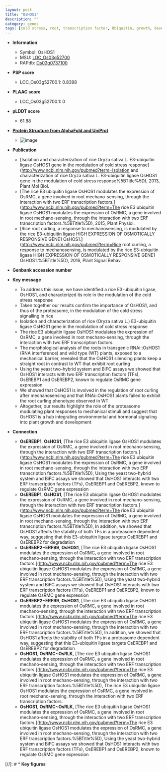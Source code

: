 ```yaml
---
layout: post
title: "OsHOS1"
description: ""
category: genes
tags: [cold stress, root, transcription factor, Ubiquitin, growth, development, plant growth]
---
```


* **Information**  
    + Symbol: OsHOS1  
    + MSU: [LOC_Os03g52700](http://rice.plantbiology.msu.edu/cgi-bin/ORF_infopage.cgi?orf=LOC_Os03g52700)  
    + RAPdb: [Os03g0737100](http://rapdb.dna.affrc.go.jp/viewer/gbrowse_details/irgsp1?name=Os03g0737100)  

* **PSP score**  
    + LOC_Os03g52700.1: 0.8398 

* **PLAAC score**  
    + LOC_Os03g52700.1: 0 

* **pLDDT score**
    + 61.88

* **[Protein Structure from AlphaFold and UniProt](https://www.uniprot.org/uniprotkb/I3QK18/entry#structure)**
    + ![image](https://ricepsp.github.io/images/E-O/AF-I3QK18-F1.png)

* **Publication**  
    + [Isolation and characterization of rice Oryza sativa L. E3-ubiquitin ligase OsHOS1 gene in the modulation of cold stress response](http://www.ncbi.nlm.nih.gov/pubmed?term=Isolation and characterization of rice Oryza sativa L. E3-ubiquitin ligase OsHOS1 gene in the modulation of cold stress response%5BTitle%5D), 2013, Plant Mol Biol.
    + [The rice E3 ubiquitin ligase OsHOS1 modulates the expression of OsRMC, a gene involved in root mechano-sensing, through the interaction with two ERF transcription factors.](http://www.ncbi.nlm.nih.gov/pubmed?term=The rice E3 ubiquitin ligase OsHOS1 modulates the expression of OsRMC, a gene involved in root mechano-sensing, through the interaction with two ERF transcription factors.%5BTitle%5D), 2015, Plant Physiol.
    + [Rice root curling, a response to mechanosensing, is modulated by the rice E3-ubiquitin ligase HIGH EXPRESSION OF OSMOTICALLY RESPONSIVE GENE1 OsHOS1.](http://www.ncbi.nlm.nih.gov/pubmed?term=Rice root curling, a response to mechanosensing, is modulated by the rice E3-ubiquitin ligase HIGH EXPRESSION OF OSMOTICALLY RESPONSIVE GENE1 OsHOS1.%5BTitle%5D), 2016, Plant Signal Behav.

* **Genbank accession number**  

* **Key message**  
    + To address this issue, we have identified a rice E3-ubiquitin ligase, OsHOS1, and characterized its role in the modulation of the cold stress response
    + Taken together our results confirm the importance of OsHOS1, and thus of the proteasome, in the modulation of the cold stress signalling in rice
    + Isolation and characterization of rice (Oryza sativa L.) E3-ubiquitin ligase OsHOS1 gene in the modulation of cold stress response
    + The rice E3 ubiquitin ligase OsHOS1 modulates the expression of OsRMC, a gene involved in root mechano-sensing, through the interaction with two ERF transcription factors.
    + The morphological analysis of the roots in transgenic RNAi::OsHOS1 (RNA interference) and wild type (WT) plants, exposed to a mechanical barrier, revealed that the OsHOS1 silencing plants keep a straight root in contrast to WT that exhibit root curling
    + Using the yeast two-hybrid system and BiFC assays we showed that OsHOS1 interacts with two ERF transcription factors (TFs), OsEREBP1 and OsEREBP2, known to regulate OsRMC gene expression
    + We showed that OsHOS1 is involved in the regulation of root curling after mechanosensing and that RNAi::OsHOS1 plants failed to exhibit the root curling phenotype observed in WT
    + Altogether, our results highlight the role of the proteasome modulating plant responses to mechanical stimuli and suggest that OsHOS1 is a hub integrating environmental and hormonal signaling into plant growth and development

* **Connection**  
    + __OsEREBP1__, __OsHOS1__, [The rice E3 ubiquitin ligase OsHOS1 modulates the expression of OsRMC, a gene involved in root mechano-sensing, through the interaction with two ERF transcription factors.](http://www.ncbi.nlm.nih.gov/pubmed?term=The rice E3 ubiquitin ligase OsHOS1 modulates the expression of OsRMC, a gene involved in root mechano-sensing, through the interaction with two ERF transcription factors.%5BTitle%5D), Using the yeast two-hybrid system and BiFC assays we showed that OsHOS1 interacts with two ERF transcription factors (TFs), OsEREBP1 and OsEREBP2, known to regulate OsRMC gene expression
    + __OsEREBP1__, __OsHOS1__, [The rice E3 ubiquitin ligase OsHOS1 modulates the expression of OsRMC, a gene involved in root mechano-sensing, through the interaction with two ERF transcription factors.](http://www.ncbi.nlm.nih.gov/pubmed?term=The rice E3 ubiquitin ligase OsHOS1 modulates the expression of OsRMC, a gene involved in root mechano-sensing, through the interaction with two ERF transcription factors.%5BTitle%5D), In addition, we showed that OsHOS1 affects the stability of both TFs in a proteasome dependent way, suggesting that this E3-ubiquitin ligase targets OsEREBP1 and OsEREBP2 for degradation
    + __OsEREBP2~ERF99__, __OsHOS1__, [The rice E3 ubiquitin ligase OsHOS1 modulates the expression of OsRMC, a gene involved in root mechano-sensing, through the interaction with two ERF transcription factors.](http://www.ncbi.nlm.nih.gov/pubmed?term=The rice E3 ubiquitin ligase OsHOS1 modulates the expression of OsRMC, a gene involved in root mechano-sensing, through the interaction with two ERF transcription factors.%5BTitle%5D), Using the yeast two-hybrid system and BiFC assays we showed that OsHOS1 interacts with two ERF transcription factors (TFs), OsEREBP1 and OsEREBP2, known to regulate OsRMC gene expression
    + __OsEREBP2~ERF99__, __OsHOS1__, [The rice E3 ubiquitin ligase OsHOS1 modulates the expression of OsRMC, a gene involved in root mechano-sensing, through the interaction with two ERF transcription factors.](http://www.ncbi.nlm.nih.gov/pubmed?term=The rice E3 ubiquitin ligase OsHOS1 modulates the expression of OsRMC, a gene involved in root mechano-sensing, through the interaction with two ERF transcription factors.%5BTitle%5D), In addition, we showed that OsHOS1 affects the stability of both TFs in a proteasome dependent way, suggesting that this E3-ubiquitin ligase targets OsEREBP1 and OsEREBP2 for degradation
    + __OsHOS1__, __OsRMC~OsRLK__, [The rice E3 ubiquitin ligase OsHOS1 modulates the expression of OsRMC, a gene involved in root mechano-sensing, through the interaction with two ERF transcription factors.](http://www.ncbi.nlm.nih.gov/pubmed?term=The rice E3 ubiquitin ligase OsHOS1 modulates the expression of OsRMC, a gene involved in root mechano-sensing, through the interaction with two ERF transcription factors.%5BTitle%5D), The rice E3 ubiquitin ligase OsHOS1 modulates the expression of OsRMC, a gene involved in root mechano-sensing, through the interaction with two ERF transcription factors.
    + __OsHOS1__, __OsRMC~OsRLK__, [The rice E3 ubiquitin ligase OsHOS1 modulates the expression of OsRMC, a gene involved in root mechano-sensing, through the interaction with two ERF transcription factors.](http://www.ncbi.nlm.nih.gov/pubmed?term=The rice E3 ubiquitin ligase OsHOS1 modulates the expression of OsRMC, a gene involved in root mechano-sensing, through the interaction with two ERF transcription factors.%5BTitle%5D), Using the yeast two-hybrid system and BiFC assays we showed that OsHOS1 interacts with two ERF transcription factors (TFs), OsEREBP1 and OsEREBP2, known to regulate OsRMC gene expression

[//]: # * **Key figures**  


